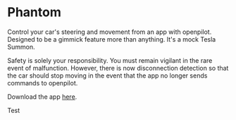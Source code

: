 # Phantom
Control your car's steering and movement from an app with openpilot. Designed to be a gimmick feature more than anything. It's a mock Tesla Summon.

Safety is solely your responsibility. You must remain vigilant in the rare event of malfunction. However, there is now disconnection detection so that the car should stop moving in the event that the app no longer sends commands to openpilot.

Download the app [here](https://github.com/ShaneSmiskol/phantom-app/blob/master/phantom-app.apk?raw=true).

Test

